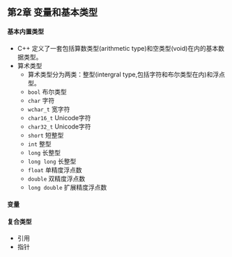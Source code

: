 ## 第2章 变量和基本类型
#### 基本内置类型
- C++ 定义了一套包括算数类型(arithmetic type)和空类型(void)在内的基本数据类型。
- 算术类型
	- 算术类型分为两类：整型(intergral type,包括字符和布尔类型在内)和浮点型。
	- `bool` 布尔类型
	- `char` 字符
	- `wchar_t` 宽字符
	- `char16_t` Unicode字符
	- `char32_t` Unicode字符
	- `short` 短整型
	- `int` 整型
	- `long` 长整型
	- `long long` 长整型
	- `float` 单精度浮点数
	- `double` 双精度浮点数
	- `long double` 扩展精度浮点数
#### 变量
#### 复合类型
- 引用
- 指针